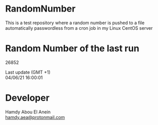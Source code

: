 # RandomNumber    
This is a test repository where a random number is pushed to a file automatically passwordless from a cron job in my Linux CentOS server    
# Random Number of the last run   
26852
      
Last update (GMT +1)    
04/06/21 16:00:01
# Developer    
Hamdy Abou El Anein   
hamdy.aea@protonmail.com
